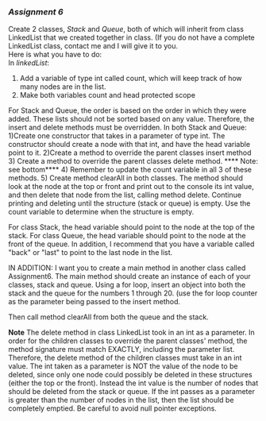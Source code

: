 ### _Assignment 6_


Create 2 classes, _Stack_ and _Queue_, both of which will inherit from class LinkedList that we created together in class. (If you do not have a complete LinkedList class, contact me and I will give it to you.  
Here is what you have to do:  
In _linkedList_:  
1.  Add a variable of type int called count, which will keep track of how many nodes are in the list.  
2.  Make both variables count and head protected scope  

For Stack and Queue, the order is based on the order in which they were added. These lists should not be sorted based on any value.
Therefore, the insert and delete methods must be overridden.
In both Stack and Queue:
1)Create one constructor that takes in a parameter of type int.
   The constructor should create a node with that int, and have the head variable point to it.
2)Create a method to override the parent classes insert method
3) Create a method to override the parent classes delete method.  **** Note: see bottom****
4) Remember to update the count variable in all 3 of these methods.
5) Create method clearAll in both classes. The method should look at the node at the top or front and print out to the console its int value, and then delete that node from the list, calling method delete. Continue printing and deleting until the structure (stack or queue) is empty. Use the count variable to determine when the structure is empty.

For class Stack, the head variable should point to the node at the top of the stack.
For class Queue, the head variable should point to the node at the front of the queue. In addition, I recommend that you have a variable called "back" or "last" to point to the last node in the list.

IN ADDITION:
I want you to create a main method in another class called Assignment6.
The main method should create an instance of each of your classes, stack and queue.
Using a for loop, insert an object into both the stack and the queue for the numbers 1 through 20. (use the for loop counter as the parameter being passed to the insert method.

Then call method clearAll from both the queue and the stack.

****Note****
The delete method in class LinkedList took in an int as a parameter. In order for the children classes to override the parent classes' method, the method signature must match EXACTLY, including the parameter list. Therefore, the delete method of the children classes must take in an int value. The int taken as a parameter is NOT the value of the node to be deleted, since only one node could possibly be deleted in these structures (either the top or the front). Instead the int value is the number of nodes that should be deleted from the stack or queue. If the int passes as a parameter is greater than the number of nodes in the list, then the list should be completely emptied. Be careful to avoid null pointer exceptions.
